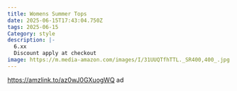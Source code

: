 ```yaml
---
title: Womens Summer Tops
date: 2025-06-15T17:43:04.750Z
tags: 2025-06-15
Category: style
description: |-
  6.xx
  Discount apply at checkout
image: https://m.media-amazon.com/images/I/31UUQTfhTTL._SR400,400_.jpg
---
```

https://amzlink.to/az0wJ0GXuogWQ   ad